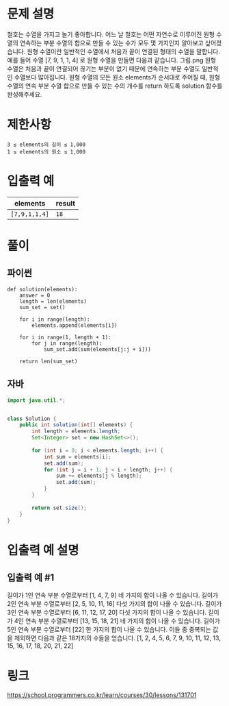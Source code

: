 # 문제 설명
철호는 수열을 가지고 놀기 좋아합니다. 어느 날 철호는 어떤 자연수로 이루어진 원형 수열의 연속하는 부분 수열의 합으로 만들 수 있는 수가 모두 몇 가지인지 알아보고 싶어졌습니다. 원형 수열이란 일반적인 수열에서 처음과 끝이 연결된 형태의 수열을 말합니다. 예를 들어 수열 [7, 9, 1, 1, 4] 로 원형 수열을 만들면 다음과 같습니다.
그림.png
원형 수열은 처음과 끝이 연결되어 끊기는 부분이 없기 때문에 연속하는 부분 수열도 일반적인 수열보다 많아집니다.
원형 수열의 모든 원소 elements가 순서대로 주어질 때, 원형 수열의 연속 부분 수열 합으로 만들 수 있는 수의 개수를 return 하도록 solution 함수를 완성해주세요.

# 제한사항
```
3 ≤ elements의 길이 ≤ 1,000
1 ≤ elements의 원소 ≤ 1,000
```

# 입출력 예
| elements    |result |
|-------------|-------|
|`[7,9,1,1,4]`| `18`  |

# 풀이
## 파이썬
```python3
def solution(elements):
    answer = 0
    length = len(elements)
    sum_set = set()
    
    for i in range(length):
        elements.append(elements[i])
        
    for i in range(1, length + 1):
        for j in range(length):
            sum_set.add(sum(elements[j:j + i]))
    
    return len(sum_set)
```

## 자바
```java
import java.util.*;


class Solution {
    public int solution(int[] elements) {
        int length = elements.length;
        Set<Integer> set = new HashSet<>();
        
        for (int i = 0; i < elements.length; i++) {
            int sum = elements[i];
            set.add(sum);
            for (int j = i + 1; j < i + length; j++) {
                sum += elements[j % length];
                set.add(sum);
            }
        }
        
        return set.size();
    }
}
```


# 입출력 예 설명
## 입출력 예 #1
길이가 1인 연속 부분 수열로부터 [1, 4, 7, 9] 네 가지의 합이 나올 수 있습니다.
길이가 2인 연속 부분 수열로부터 [2, 5, 10, 11, 16] 다섯 가지의 합이 나올 수 있습니다.
길이가 3인 연속 부분 수열로부터 [6, 11, 12, 17, 20] 다섯 가지의 합이 나올 수 있습니다.
길이가 4인 연속 부분 수열로부터 [13, 15, 18, 21] 네 가지의 합이 나올 수 있습니다.
길이가 5인 연속 부분 수열로부터 [22] 한 가지의 합이 나올 수 있습니다.
이들 중 중복되는 값을 제외하면 다음과 같은 18가지의 수들을 얻습니다.
[1, 2, 4, 5, 6, 7, 9, 10, 11, 12, 13, 15, 16, 17, 18, 20, 21, 22]


# 링크
https://school.programmers.co.kr/learn/courses/30/lessons/131701
